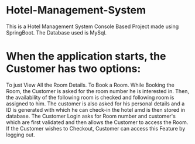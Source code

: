 # Hotel-Management-System
This is a Hotel Management System Console Based Project made using SpringBoot. The Database used is MySql.
# When the application starts, the Customer has two options:
To just View All the Room Details.
To Book a Room.
While Booking the Room, the Customer is asked for the room number he is interested in. Then, the availability of the following room is checked and following room is assigned to him. The customer is also asked for his personal details and a ID is generated with which he can check-in the hotel amd is then stored in database.
The Customer Login asks for Room number and customer's  which are first validated and then allows the Customer to access the Room.
If the Customer wishes to Checkout, Customer can access this Feature by logging out. 

